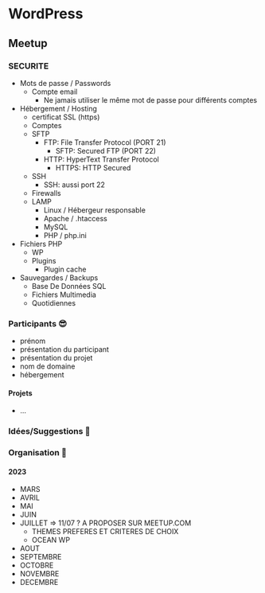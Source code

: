 # WordPress

## Meetup

### SECURITE

* Mots de passe / Passwords
  * Compte email 
    * Ne jamais utiliser le même mot de passe pour différents comptes
* Hébergement / Hosting
  * certificat SSL (https)
  * Comptes
  * SFTP
    * FTP: File Transfer Protocol (PORT 21)
      * SFTP: Secured FTP (PORT 22)
    * HTTP: HyperText Transfer Protocol
      * HTTPS: HTTP Secured
  * SSH
    * SSH: aussi port 22
  * Firewalls
  * LAMP
    * Linux / Hébergeur responsable
    * Apache / .htaccess
    * MySQL
    * PHP / php.ini
* Fichiers PHP 
  * WP
  * Plugins
    * Plugin cache
* Sauvegardes / Backups
  * Base De Données SQL
  * Fichiers Multimedia
  * Quotidiennes

### Participants 😎

* prénom
* présentation du participant
* présentation du projet
* nom de domaine
* hébergement

#### Projets

* ...

### Idées/Suggestions 🤔


### Organisation 👭

  
#### 2023

* MARS
* AVRIL
* MAI 
* JUIN
* JUILLET => 11/07 ? A PROPOSER SUR MEETUP.COM
  * THEMES PREFERES ET CRITERES DE CHOIX
  * OCEAN WP
* AOUT
* SEPTEMBRE
* OCTOBRE
* NOVEMBRE
* DECEMBRE

